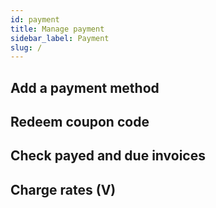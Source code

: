 ```yaml
---
id: payment
title: Manage payment
sidebar_label: Payment
slug: /
---
```


## Add a payment method
## Redeem coupon code
## Check payed and due invoices
## Charge rates (V)